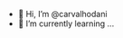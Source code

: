 - 👋 Hi, I’m @carvalhodani
- 🌱 I’m currently learning ...

<!---
carvalhodani/carvalhodani is a ✨ special ✨ repository because its `README.md` (this file) appears on your GitHub profile.
You can click the Preview link to take a look at your changes.
--->
